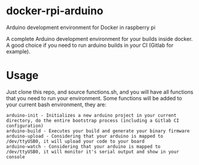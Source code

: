 # docker-rpi-arduino

Arduino development environment for Docker in raspberry pi

A complete Arduino development environment for your builds inside docker. A good choice if you need to run arduino builds in your CI (Gitlab for example).

# Usage

Just clone this repo, and source functions.sh, and you will have all functions that you need to run your environment. Some functions will be added to your current bash environment, they are:

    arduino-init - Initializes a new arduino project in your current directory, do the entire bootstrap process (including a Gitlab CI configuration)
    arduino-build - Executes your build and generate your binary firmware
    arduino-upload - Considering that your arduino is mapped to /dev/ttyUSB0, it will upload your code to your board
    arduino-watch - Considering that your arduino is mapped to /dev/ttyUSB0, it will monitor it's serial output and show in your console


